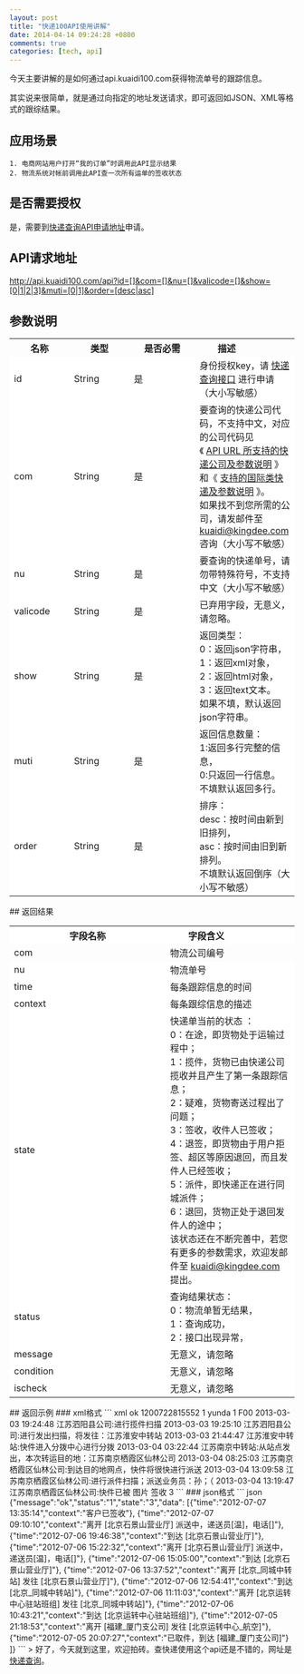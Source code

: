```yaml
---
layout: post
title: "快递100API使用讲解"
date: 2014-04-14 09:24:28 +0800
comments: true
categories: [tech, api] 
---
```

今天主要讲解的是如何通过api.kuaidi100.com获得物流单号的跟踪信息。

其实说来很简单，就是通过向指定的地址发送请求，即可返回如JSON、XML等格式的跟综结果。
## 应用场景
    1. 电商网站用户打开“我的订单”时调用此API显示结果
    2. 物流系统对帐前调用此API查一次所有运单的签收状态
## 是否需要授权
是，需要到[快递查询API申请地址](http://www.kuaidi100.com/openapi/applyapi.shtml)申请。
## API请求地址
http://api.kuaidi100.com/api?id=[]&com=[]&nu=[]&valicode=[]&show=[0|1|2|3]&muti=[0|1]&order=[desc|asc] 
## 参数说明
<table class="tab_use_child" cellspacing="0">
    <tbody>
        <tr>
            <th width="90" scope="col">名称</th>
            <th width="90" scope="col">类型</th>
            <th width="100" scope="col">是否必需</th>
            <th style="text-align:left;" scope="col"> 　　描述</th>
        </tr>
        <tr style="background-color: rgb(255, 255, 255);">
            <td>id</td>
            <td> String</td>
            <td>是</td>
            <td style="text-align:left;">
            身份授权key，请
            <a target="_blank" href="/openapi/applyapi.shtml">快递查询接口</a>
            进行申请（大小写敏感）
            </td>
        </tr>
        <tr style="background-color: rgb(255, 255, 255);">
            <td>com</td>
            <td>String</td>
            <td>是</td>
            <td style="text-align:left;">
            要查询的快递公司代码，不支持中文，对应的公司代码见
            <br>
            《
            <a class="aco" target="_blank" href="http://code.google.com/p/kuaidi-api/wiki/Open_API_API_URL">API URL 所支持的快递公司及参数说明</a>
            》和《
            <a class="aco" target="_blank" href="http://code.google.com/p/kuaidi-api/wiki/Open_API_For_International_Express">支持的国际类快递及参数说明</a>
            》。
            <br>
            如果找不到您所需的公司，请发邮件至
            <a class="aco" href="mailto:kuaidi@kingdee.com"> kuaidi@kingdee.com </a>
            咨询（大小写不敏感）
            </td>
        </tr>
        <tr style="background-color: rgb(255, 255, 255);">
            <td>nu</td>
            <td> String</td>
            <td>是</td>
            <td style="text-align:left;">要查询的快递单号，请勿带特殊符号，不支持中文（大小写不敏感）</td>
        </tr>
        <tr style="background-color: rgb(255, 255, 255);">
            <td>valicode</td>
            <td>String</td>
            <td>是</td>
            <td style="text-align:left;">已弃用字段，无意义，请忽略。</td>
        </tr>
        <tr style="background-color: rgb(255, 255, 255);">
            <td>show</td>
            <td> String</td>
            <td>是</td>
            <td style="text-align:left;">
            返回类型：
            <br>
            0：返回json字符串，
            <br>
            1：返回xml对象，
            <br>
            2：返回html对象，
            <br>
            3：返回text文本。
            <br>
            如果不填，默认返回json字符串。
            </td>
        </tr>
        <tr style="background-color: rgb(255, 255, 255);">
            <td>muti</td>
            <td> String</td>
            <td>是</td>
            <td style="text-align:left;">
            返回信息数量：
            <br>
            1:返回多行完整的信息，
            <br>
            0:只返回一行信息。
            <br>
            不填默认返回多行。
            <br>
            </td>
        </tr>
        <tr style="background-color: rgb(255, 255, 255);">
            <td>order</td>
            <td> String</td>
            <td>是</td>
            <td style="text-align:left;">
            排序：
            <br>
            desc：按时间由新到旧排列，
            <br>
            asc：按时间由旧到新排列。
            <br>
            不填默认返回倒序（大小写不敏感）
            </td>
        </tr>
    </tbody>
</table>
## 返回结果
<table class="tab_use_child" cellspacing="0">
    <tbody>
        <tr style="background-color: rgb(255, 255, 255);">
            <th width="260" scope="col">字段名称</th>
            <th style="text-align:left;" scope="col">　　字段含义</th>
        </tr>
        <tr>
            <td>com</td>
            <td style="text-align:left;">物流公司编号</td>
        </tr>
        <tr style="background-color: rgb(255, 255, 255);">
            <td>nu</td>
            <td style="text-align:left;">物流单号</td>
        </tr>
        <tr style="background-color: rgb(255, 255, 255);">
            <td>time</td>
            <td style="text-align:left;">每条跟踪信息的时间</td>
        </tr>
        <tr style="background-color: rgb(255, 255, 255);">
            <td>context</td>
            <td style="text-align:left;">每条跟综信息的描述</td>
        </tr>
        <tr style="background-color: rgb(255, 255, 255);">
            <td>state</td>
            <td style="text-align:left;">
            快递单当前的状态 ：　
            <br>
            0：在途，即货物处于运输过程中；
            <br>
            1：揽件，货物已由快递公司揽收并且产生了第一条跟踪信息；
            <br>
            2：疑难，货物寄送过程出了问题；
            <br>
            3：签收，收件人已签收；
            <br>
            4：退签，即货物由于用户拒签、超区等原因退回，而且发件人已经签收；
            <br>
            5：派件，即快递正在进行同城派件；
            <br>
            6：退回，货物正处于退回发件人的途中；
            <br>
            该状态还在不断完善中，若您有更多的参数需求，欢迎发邮件至
            <a class="aco ff" href="mailto:kuaidi@kingdee.com"> kuaidi@kingdee.com</a>
            提出。
            </td>
        </tr>
        <tr style="background-color: rgb(255, 255, 255);">
            <td>status</td>
            <td style="text-align:left;">
            查询结果状态：
            <br>
            0：物流单暂无结果，
            <br>
            1：查询成功，
            <br>
            2：接口出现异常，
            </td>
        </tr>
        <tr style="background-color: rgb(255, 255, 255);">
            <td>message</td>
            <td style="text-align:left;">无意义，请忽略</td>
        </tr>
        <tr style="background-color: rgb(255, 255, 255);">
            <td>condition</td>
            <td style="text-align:left;">无意义，请忽略</td>
        </tr>
        <tr style="background-color: rgb(255, 255, 255);">
            <td>ischeck</td>
            <td style="text-align:left;">无意义，请忽略</td>
        </tr>
    </tbody>
</table>
## 返回示例
### xml格式
``` xml
<xml>
<message>ok</message>
<nu>1200722815552</nu>
<ischeck>1</ischeck>
<com>yunda</com>
<status>1</status>
<condition>F00</condition>
<data>
<time>2013-03-03 19:24:48</time>
<context>江苏泗阳县公司:进行揽件扫描</context>
</data>
<data>
<time>2013-03-03 19:25:10</time>
<context>江苏泗阳县公司:进行发出扫描，将发往：江苏淮安中转站</context>
</data>
<data>
<time>2013-03-03 21:44:47</time>
<context>江苏淮安中转站:快件进入分拨中心进行分拨</context>
</data>
<data>
<time>2013-03-04 03:22:44</time>
<context>江苏南京中转站:从站点发出，本次转运目的地：江苏南京栖霞区仙林公司</context>
</data>
<data>
<time>2013-03-04 08:25:03</time>
<context>江苏南京栖霞区仙林公司:到达目的地网点，快件将很快进行派送</context>
</data>
<data>
<time>2013-03-04 13:09:58</time>
<context>江苏南京栖霞区仙林公司:进行派件扫描；派送业务员：孙；（</context>
</data>
<data>
<time>2013-03-04 13:19:47</time>
<context>江苏南京栖霞区仙林公司:快件已被 图片 签收</context>
</data>
<state>3</state>
</xml>
```
### json格式
``` json
{"message":"ok","status":"1","state":"3","data":
    [{"time":"2012-07-07 13:35:14","context":"客户已签收"},
        {"time":"2012-07-07 09:10:10","context":"离开 [北京石景山营业厅] 派送中，递送员[温]，电话[]"},
        {"time":"2012-07-06 19:46:38","context":"到达 [北京石景山营业厅]"},
        {"time":"2012-07-06 15:22:32","context":"离开 [北京石景山营业厅] 派送中，递送员[温]，电话[]"},
        {"time":"2012-07-06 15:05:00","context":"到达 [北京石景山营业厅]"},
        {"time":"2012-07-06 13:37:52","context":"离开 [北京_同城中转站] 发往 [北京石景山营业厅]"},
        {"time":"2012-07-06 12:54:41","context":"到达 [北京_同城中转站]"},
        {"time":"2012-07-06 11:11:03","context":"离开 [北京运转中心驻站班组] 发往 [北京_同城中转站]"},
        {"time":"2012-07-06 10:43:21","context":"到达 [北京运转中心驻站班组]"},
        {"time":"2012-07-05 21:18:53","context":"离开 [福建_厦门支公司] 发往 [北京运转中心_航空]"},
        {"time":"2012-07-05 20:07:27","context":"已取件，到达 [福建_厦门支公司]"}
    ]} 
```
> 好了，今天就到这里，欢迎拍砖。查快递使用这个api还是不错的，网址是<a href="http://www.kuaidi100.com/" target="_blank">快递查询</a>。
